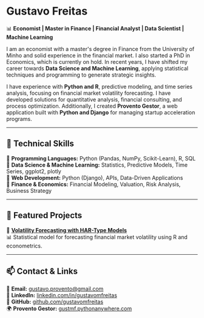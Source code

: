 # Gustavo Freitas

📊 **Economist | Master in Finance | Financial Analyst | Data Scientist | Machine Learning**  

I am an economist with a master's degree in Finance from the University of Minho and solid experience in the financial market. I also started a PhD in Economics, which is currently on hold. In recent years, I have shifted my career towards **Data Science and Machine Learning**, applying statistical techniques and programming to generate strategic insights.

I have experience with **Python and R**, predictive modeling, and time series analysis, focusing on financial market volatility forecasting. I have developed solutions for quantitative analysis, financial consulting, and process optimization. Additionally, I created **Provento Gestor**, a web application built with **Python and Django** for managing startup acceleration programs. 

---

## 🔧 Technical Skills

📌 **Programming Languages:** Python (Pandas, NumPy, Scikit-Learn), R, SQL  
📌 **Data Science & Machine Learning:** Statistics, Predictive Models, Time Series, ggplot2, plotly  
📌 **Web Development:** Python (Django), APIs, Data-Driven Applications  
📌 **Finance & Economics:** Financial Modeling, Valuation, Risk Analysis, Business Strategy  

---

## 🚀 Featured Projects

🔹 **[Volatility Forecasting with HAR-Type Models](https://github.com/gustavo-m-freitas/MSc-Thesis-R)**  
📊 Statistical model for forecasting financial market volatility using R and econometrics.

---

## 📫 Contact & Links

📩 **Email:** gustavo.provento@gmail.com  
💼 **LinkedIn:** [linkedin.com/in/gustavomfreitas](https://www.linkedin.com/in/gustavo-m-freitas)  
📂 **GitHub:** [github.com/gustavomfreitas](https://github.com/gustavo-m-freitas)  
🌍 **Provento Gestor:** [gustmf.pythonanywhere.com](https://gustmf.pythonanywhere.com)

